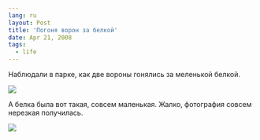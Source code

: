 ```yaml
---
lang: ru
layout: Post
title: 'Погоня ворон за белкой'
date: Apr 21, 2008
tags:
  - life
---
```


Наблюдали в парке, как две вороны гонялись за меленькой белкой.

![](/images/blog/sapegin-artem-20d-2008-04-19-497-9725.jpg)

А белка была вот такая, совсем маленькая. Жалко, фотография совсем нерезкая получилась.

![](/images/blog/sapegin-artem-20d-2008-04-19-497-9720.jpg)
